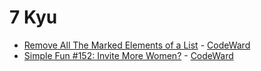 # 7 Kyu
* [Remove All The Marked Elements of a List](/codewars/solutions/haskell/7%20kyu/Remove%20All%20The%20Marked%20Elements%20of%20a%20List) - [CodeWard](https://www.codewars.com/kata/563089b9b7be03472d00002b)
* [Simple Fun #152: Invite More Women?](/codewars/solutions/haskell/7%20kyu/Simple%20Fun%20152%20Invite%20More%20Women) - [CodeWard](https://www.codewars.com/kata/58acfe4ae0201e1708000075)